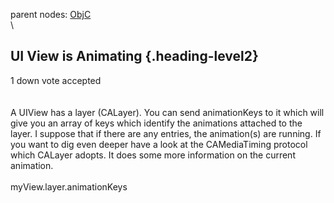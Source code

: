 parent nodes: [ObjC](ObjC.html)\
\

UI View is Animating {.heading-level2}
--------------------

1 down vote accepted\
 \
 \
 A UIView has a layer (CALayer). You can send animationKeys to it which
will give you an array of keys which identify the animations attached to
the layer. I suppose that if there are any entries, the animation(s) are
running. If you want to dig even deeper have a look at the CAMediaTiming
protocol which CALayer adopts. It does some more information on the
current animation.\
 \
 myView.layer.animationKeys
